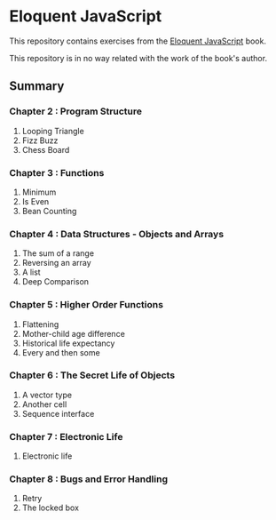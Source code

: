 # Eloquent JavaScript

This repository contains exercises from the [Eloquent JavaScript](http://eloquentjavascript.net/) book.

This repository is in no way related with the work of the book's author.

## Summary

### Chapter 2 : Program Structure

1. Looping Triangle
2. Fizz Buzz
3. Chess Board

### Chapter 3 : Functions

1. Minimum
2. Is Even
3. Bean Counting

### Chapter 4 : Data Structures - Objects and Arrays

1. The sum of a range
2. Reversing an array
3. A list
4. Deep Comparison

### Chapter 5 : Higher Order Functions

1. Flattening
2. Mother-child age difference
3. Historical life expectancy
4. Every and then some

### Chapter 6 : The Secret Life of Objects

1. A vector type
2. Another cell
3. Sequence interface

### Chapter 7 : Electronic Life

1. Electronic life

### Chapter 8 : Bugs and Error Handling

1. Retry
2. The locked box